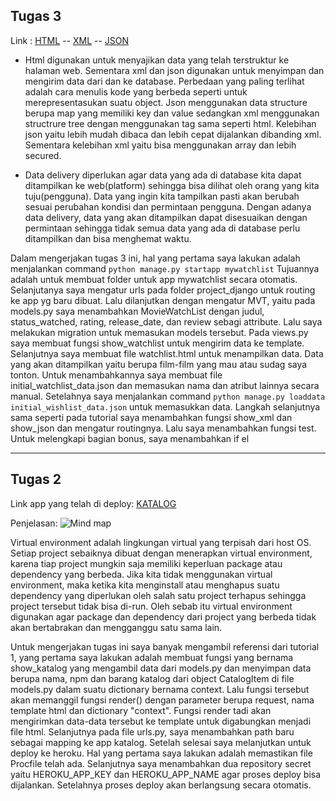 
## Tugas 3
Link :  [HTML](https://rikzapbp2.herokuapp.com/mywatchlist/html) -- [XML](https://rikzapbp2.herokuapp.com/mywatchlist/xml) -- [JSON](https://rikzapbp2.herokuapp.com/mywatchlist/json)

- Html digunakan untuk menyajikan data yang telah terstruktur ke halaman web. Sementara xml dan json digunakan untuk menyimpan dan mengirim data dari dan ke database. Perbedaan yang paling terlihat adalah cara menulis kode yang berbeda seperti untuk merepresentasukan suatu object. Json menggunakan data structure berupa map yang memiliki key dan value sedangkan xml menggunakan structrure tree dengan menggunakan tag sama seperti html. Kelebihan json yaitu lebih mudah dibaca dan lebih cepat dijalankan dibanding xml. Sementara kelebihan xml yaitu bisa menggunakan array dan lebih secured.

- Data delivery diperlukan agar data yang ada di database kita dapat ditampilkan ke web(platform) sehingga bisa dilihat oleh orang yang kita tuju(pengguna). Data yang ingin kita tampilkan pasti akan berubah sesuai perubahan kondisi dan permintaan pengguna. Dengan adanya data delivery, data yang akan ditampilkan dapat disesuaikan dengan permintaan sehingga tidak semua data yang ada di database perlu ditampilkan dan bisa menghemat waktu. 

Dalam mengerjakan tugas 3 ini, hal yang pertama saya lakukan adalah menjalankan command 
`python manage.py startapp mywatchlist` Tujuannya adalah untuk membuat folder untuk app mywatchlist secara otomatis. Selanjutanya saya mengatur urls pada folder project_django untuk routing ke app yg baru dibuat. Lalu dilanjutkan dengan mengatur MVT, yaitu pada models.py saya menambahkan MovieWatchList dengan judul, status_watched, rating, release_date, dan review sebagi attribute. Lalu saya melakukan migration untuk memasukan models tersebut. Pada views.py saya membuat fungsi show_watchlist untuk mengirim data ke template. Selanjutnya saya membuat file watchlist.html untuk menampilkan data. Data yang akan ditampilkan yaitu berupa film-film yang mau atau sudag saya tonton. Untuk menambahkannya saya membuat file initial_watchlist_data.json dan memasukan nama dan atribut lainnya secara manual. Setelahnya saya menjalankan command `python manage.py loaddata initial_wishlist_data.json` untuk memasukkan data. Langkah selanjutnya sama seperti pada tutorial saya menambahkan fungsi show_xml dan show_json dan mengatur routingnya. Lalu saya menambahkan fungsi test. Untuk melengkapi bagian bonus, saya menambahkan if el




---

## Tugas 2

Link app yang telah di deploy:
[KATALOG](https://rikzapbp2.herokuapp.com/katalog/)

Penjelasan:
![Mind map](https://user-images.githubusercontent.com/112408954/190227677-a70cc712-dad4-4eff-a6e0-1ed17b4c35c1.png)

Virtual environment adalah lingkungan virtual yang terpisah dari host OS. Setiap project sebaiknya dibuat dengan menerapkan virtual environment, karena tiap project mungkin saja memiliki keperluan package atau dependency yang berbeda. Jika kita tidak menggunakan virtual environment, maka ketika kita menginstall atau menghapus suatu dependency yang diperlukan oleh salah satu project terhapus sehingga project tersebut tidak bisa di-run.  Oleh sebab itu virtual environment digunakan agar package dan dependency dari project yang berbeda tidak akan bertabrakan dan mengganggu satu sama lain. 

Untuk mengerjakan tugas ini saya banyak mengambil referensi dari tutorial 1, yang pertama saya lakukan adalah membuat fungsi yang bernama show_katalog yang mengambil data dari models.py dan menyimpan data berupa nama, npm dan barang katalog dari object CatalogItem di file models.py dalam suatu dictionary bernama context. Lalu fungsi tersebut akan memanggil fungsi render() dengan parameter berupa request, nama template html dan dictionary "context". Fungsi render tadi akan mengirimkan data-data tersebut ke template untuk digabungkan menjadi file html. Selanjutnya pada file urls.py, saya menambahkan path baru sebagai mapping ke app katalog. Setelah selesai saya melanjutkan untuk deploy ke heroku. Hal yang pertama saya lakukan adalah memastikan file Procfile telah ada. Selanjutnya saya menambahkan dua repository secret yaitu HEROKU_APP_KEY dan HEROKU_APP_NAME agar proses deploy bisa dijalankan. Setelahnya proses deploy akan berlangsung secara otomatis. 
